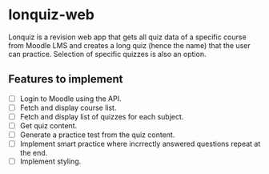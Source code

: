# lonquiz-web

Lonquiz is a revision web app that gets all quiz data of a specific course from Moodle LMS and creates a long quiz (hence the name) that the user can practice. Selection of specific quizzes is also an option.

## Features to implement
- [ ] Login to Moodle using the API.
- [ ] Fetch and display course list.
- [ ] Fetch and display list of quizzes for each subject.
- [ ] Get quiz content.
- [ ] Generate a practice test from the quiz content.
- [ ] Implement smart practice where incrrectly answered questions repeat at the end.
- [ ] Implement styling.
